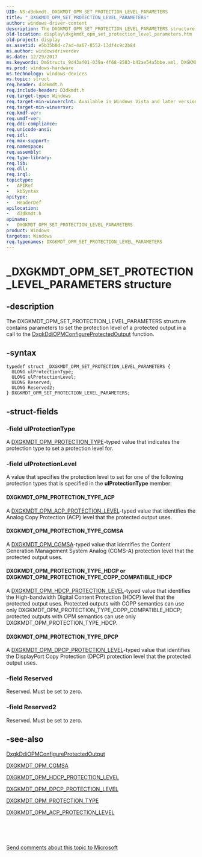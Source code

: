 ```yaml
---
UID: NS:d3dkmdt._DXGKMDT_OPM_SET_PROTECTION_LEVEL_PARAMETERS
title: "_DXGKMDT_OPM_SET_PROTECTION_LEVEL_PARAMETERS"
author: windows-driver-content
description: The DXGKMDT_OPM_SET_PROTECTION_LEVEL_PARAMETERS structure contains parameters to set the protection level of a protected output in a call to the DxgkDdiOPMConfigureProtectedOutput function.
old-location: display\dxgkmdt_opm_set_protection_level_parameters.htm
old-project: display
ms.assetid: e5b35b0d-c7ad-4a67-8552-13df4c9c2b84
ms.author: windowsdriverdev
ms.date: 12/29/2017
ms.keywords: DmStructs_9d43af01-039a-4f68-8583-b42ae54a5bbe.xml, DXGKMDT_OPM_SET_PROTECTION_LEVEL_PARAMETERS, display.dxgkmdt_opm_set_protection_level_parameters, DXGKMDT_OPM_SET_PROTECTION_LEVEL_PARAMETERS structure [Display Devices], d3dkmdt/DXGKMDT_OPM_SET_PROTECTION_LEVEL_PARAMETERS, _DXGKMDT_OPM_SET_PROTECTION_LEVEL_PARAMETERS
ms.prod: windows-hardware
ms.technology: windows-devices
ms.topic: struct
req.header: d3dkmdt.h
req.include-header: D3dkmdt.h
req.target-type: Windows
req.target-min-winverclnt: Available in Windows Vista and later versions of the Windows operating systems.
req.target-min-winversvr: 
req.kmdf-ver: 
req.umdf-ver: 
req.ddi-compliance: 
req.unicode-ansi: 
req.idl: 
req.max-support: 
req.namespace: 
req.assembly: 
req.type-library: 
req.lib: 
req.dll: 
req.irql: 
topictype:
-	APIRef
-	kbSyntax
apitype:
-	HeaderDef
apilocation:
-	d3dkmdt.h
apiname:
-	DXGKMDT_OPM_SET_PROTECTION_LEVEL_PARAMETERS
product: Windows
targetos: Windows
req.typenames: DXGKMDT_OPM_SET_PROTECTION_LEVEL_PARAMETERS
---
```


# _DXGKMDT_OPM_SET_PROTECTION_LEVEL_PARAMETERS structure


## -description


The DXGKMDT_OPM_SET_PROTECTION_LEVEL_PARAMETERS structure contains parameters to set the protection level of a protected output in a call to the <a href="..\dispmprt\nc-dispmprt-dxgkddi_opm_configure_protected_output.md">DxgkDdiOPMConfigureProtectedOutput</a> function.


## -syntax


````
typedef struct _DXGKMDT_OPM_SET_PROTECTION_LEVEL_PARAMETERS {
  ULONG ulProtectionType;
  ULONG ulProtectionLevel;
  ULONG Reserved;
  ULONG Reserved2;
} DXGKMDT_OPM_SET_PROTECTION_LEVEL_PARAMETERS;
````


## -struct-fields




### -field ulProtectionType

A <a href="..\d3dkmdt\ne-d3dkmdt-_dxgkmdt_opm_protection_type.md">DXGKMDT_OPM_PROTECTION_TYPE</a>-typed value that indicates the protection type to set a protection level for. 


### -field ulProtectionLevel

A value that specifies the protection level to set for one of the following protection types that is specified in the <b>ulProtectionType</b> member:  





#### DXGKMDT_OPM_PROTECTION_TYPE_ACP

A <a href="..\d3dkmdt\ne-d3dkmdt-_dxgkmdt_opm_acp_protection_level.md">DXGKMDT_OPM_ACP_PROTECTION_LEVEL</a>-typed value that identifies the Analog Copy Protection (ACP) level that the protected output uses.



#### DXGKMDT_OPM_PROTECTION_TYPE_CGMSA

A <a href="..\d3dkmdt\ne-d3dkmdt-_dxgkmdt_opm_cgmsa.md">DXGKMDT_OPM_CGMSA</a>-typed value that identifies the Content Generation Management System Analog (CGMS-A) protection level that the protected output uses.



#### DXGKMDT_OPM_PROTECTION_TYPE_HDCP or DXGKMDT_OPM_PROTECTION_TYPE_COPP_COMPATIBLE_HDCP

A <a href="..\d3dkmdt\ne-d3dkmdt-_dxgkmdt_opm_hdcp_protection_level.md">DXGKMDT_OPM_HDCP_PROTECTION_LEVEL</a>-typed value that identifies the High-bandwidth Digital Content Protection (HDCP) level that the protected output uses. Protected outputs with COPP semantics can use only DXGKMDT_OPM_PROTECTION_TYPE_COPP_COMPATIBLE_HDCP; protected outputs with OPM semantics can use only DXGKMDT_OPM_PROTECTION_TYPE_HDCP. 



#### DXGKMDT_OPM_PROTECTION_TYPE_DPCP

A <a href="https://msdn.microsoft.com/library/windows/hardware/ff560861">DXGKMDT_OPM_DPCP_PROTECTION_LEVEL</a>-typed value that identifies the DisplayPort Copy Protection (DPCP) protection level that the protected output uses.


### -field Reserved

Reserved. Must be set to zero. 


### -field Reserved2

Reserved. Must be set to zero. 


## -see-also

<a href="..\dispmprt\nc-dispmprt-dxgkddi_opm_configure_protected_output.md">DxgkDdiOPMConfigureProtectedOutput</a>



<a href="..\d3dkmdt\ne-d3dkmdt-_dxgkmdt_opm_cgmsa.md">DXGKMDT_OPM_CGMSA</a>



<a href="..\d3dkmdt\ne-d3dkmdt-_dxgkmdt_opm_hdcp_protection_level.md">DXGKMDT_OPM_HDCP_PROTECTION_LEVEL</a>



<a href="https://msdn.microsoft.com/library/windows/hardware/ff560861">DXGKMDT_OPM_DPCP_PROTECTION_LEVEL</a>



<a href="..\d3dkmdt\ne-d3dkmdt-_dxgkmdt_opm_protection_type.md">DXGKMDT_OPM_PROTECTION_TYPE</a>



<a href="..\d3dkmdt\ne-d3dkmdt-_dxgkmdt_opm_acp_protection_level.md">DXGKMDT_OPM_ACP_PROTECTION_LEVEL</a>



 

 

<a href="mailto:wsddocfb@microsoft.com?subject=Documentation%20feedback [display\display]:%20DXGKMDT_OPM_SET_PROTECTION_LEVEL_PARAMETERS structure%20 RELEASE:%20(12/29/2017)&amp;body=%0A%0APRIVACY STATEMENT%0A%0AWe use your feedback to improve the documentation. We don't use your email address for any other purpose, and we'll remove your email address from our system after the issue that you're reporting is fixed. While we're working to fix this issue, we might send you an email message to ask for more info. Later, we might also send you an email message to let you know that we've addressed your feedback.%0A%0AFor more info about Microsoft's privacy policy, see http://privacy.microsoft.com/en-us/default.aspx." title="Send comments about this topic to Microsoft">Send comments about this topic to Microsoft</a>

